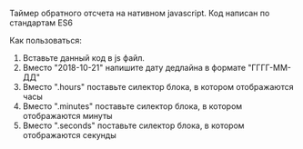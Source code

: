 Таймер обратного отсчета на нативном javascript.
Код написан по стандартам ES6

Как пользоваться:
1) Вставьте данный код в js файл.
2) Вместо "2018-10-21" напишите дату дедлайна  в формате "ГГГГ-ММ-ДД"
3) Вместо ".hours" поставьте силектор блока, в котором отображаются часы
4) Вместо ".minutes" поставьте силектор блока, в котором отображаются минуты
5) Вместо ".seconds" поставьте силектор блока, в котором отображаются секунды
